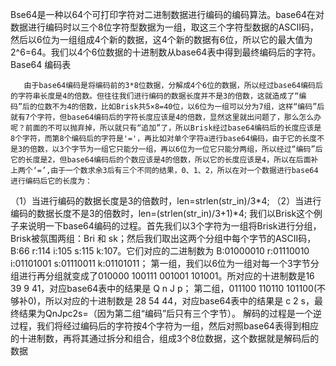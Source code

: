 Bse64是一种以64个可打印字符对二进制数据进行编码的编码算法。base64在对数据进行编码时以三个8位字符型数据为一组，取这三个字符型数据的ASCII码，然后以6位为一组组成4个新的数据，这4个新的数据有6位，所以它的最大值为2^6=64。我们以4个6位数据的十进制数从base64表中得到最终编码后的字符。
Base64 编码表

 
       由于base64编码是将编码前的3*8位数据，分解成4个6位的数据，所以经过base64编码后的字符串长度是4的倍数。但往往我们进行编码的数据长度并不是3的倍数，这就造成了“编码”后的位数不为4的倍数，比如Brisk共5×8=40位，以6位为一组可以分为7组，这样“编码”后就有7个字符，但base64编码后的字符长度应该是4的倍数，显然这里就出问题了，那么怎么办呢？前面的不可以抛弃掉，所以就只有“追加”了，所以Brisk经过base64编码后的长度应该是8个字符，而第8个编码后的字符是'='，再比如对单个字符a进行base64编码，由于它的长度不是3的倍数，以3个字节为一组它只能分一组，再以6位为一位它只能分两组，所以经过“编码”后它的长度是2，但base64编码后的个数应该是4的倍数，所以它的长度应该是4，所以在后面补上两个‘=’,由于一个数求余3后有三个不同的结果，0、1、2，所以在对一个数据进行base64进行编码后它的长度为：
 
（1）当进行编码的数据长度是3的倍数时，len=strlen(str_in)/3*4;
（2）当进行编码的数据长度不是3的倍数时，len=(strlen(str_in)/3+1)*4;
       我们以Brisk这个例子来说明一下base64编码的过程。首先我们以3个字符为一组将Brisk进行分组，Brisk被氛围两组：Bri 和 sk；然后我们取出这两个分组中每个字节的ASCII码，B:66 r:114 i:105 s:115 k:107。它们对应的二进制数为  B:01000010 r:01110010 i:01101001 s:01110011 k:01101011；
       第一组，我们以6位为一组对每一个3字节分组进行再分组就变成了010000 100111 001001 101001。所对应的十进制数是16 39 9 41，对应base64表中的结果是 Q n J p；
       第二组，011100 110110 101100(不够补0)，所以对应的十进制数是 28 54 44，对应base64表中的结果是 c 2 s，最终结果为QnJpc2s=（因为第二组“编码”后只有三个字节）。
      解码的过程是一个逆过程，我们将经过编码后的字符按4个字符为一组，然后对照base64表得到相应的十进制数，再将其通过拆分和组合，组成3个8位数据，这个数据就是解码后的数据